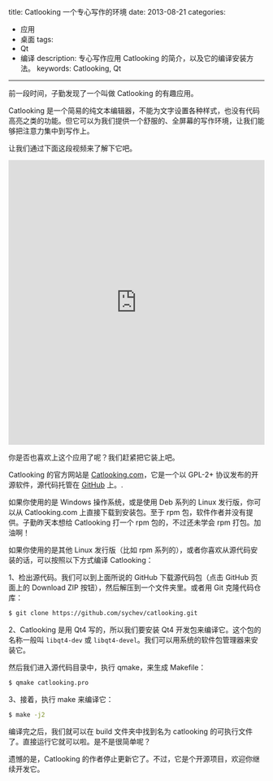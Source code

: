 title: Catlooking 一个专心写作的环境
date: 2013-08-21
categories:
- 应用
- 桌面
tags: 
- Qt
- 编译
description: 专心写作应用 Catlooking 的简介，以及它的编译安装方法。
keywords: Catlooking, Qt
---

前一段时间，子勤发现了一个叫做 Catlooking 的有趣应用。

Catlooking 是一个简易的纯文本编辑器，不能为文字设置各种样式，也没有代码高亮之类的功能。但它可以为我们提供一个舒服的、全屏幕的写作环境，让我们能够把注意力集中到写作上。

让我们通过下面这段视频来了解下它吧。

<div><iframe width="100%" height="560px" src="http://player.youku.com/embed/XNTYxNTgxMTU2" frameborder=0 allowfullscreen></iframe></div>

<!-- more -->

你是否也喜欢上这个应用了呢？我们赶紧把它装上吧。

Catlooking 的官方网站是 [Catlooking.com](http://catlooking.com/)，它是一个以 GPL-2+ 协议发布的开源软件，源代码托管在 [GitHub](https://github.com/sychev/catlooking) 上。.

如果你使用的是 Windows 操作系统，或是使用 Deb 系列的 Linux 发行版，你可以从 Catlooking.com 上直接下载到安装包。至于 rpm 包，软件作者并没有提供。子勤昨天本想给 Catlooking 打一个 rpm 包的，不过还未学会 rpm 打包。加油啊！

如果你使用的是其他 Linux 发行版（比如 rpm 系列的），或者你喜欢从源代码安装的话，可以按照以下方式编译 Catlooking：

1、检出源代码。我们可以到上面所说的 GitHub 下载源代码包（点击 GitHub 页面上的 Download ZIP 按钮），然后解压到一个文件夹里。或者用 Git 克隆代码仓库：

``` bash
$ git clone https://github.com/sychev/catlooking.git
```

2、Catlooking 是用 Qt4 写的，所以我们要安装 Qt4 开发包来编译它。这个包的名称一般叫 `libqt4-dev` 或 `libqt4-devel`。我们可以用系统的软件包管理器来安装它。

然后我们进入源代码目录中，执行 qmake，来生成 Makefile：

``` bash
$ qmake catlooking.pro
```

3、接着，执行 make 来编译它：

``` bash
$ make -j2
```

编译完之后，我们就可以在 build 文件夹中找到名为 catlooking 的可执行文件了。直接运行它就可以啦。是不是很简单呢？

遗憾的是，Catlooking 的作者停止更新它了。不过，它是个开源项目，欢迎你继续开发它。
